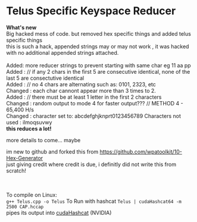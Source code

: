 # Telus Specific Keyspace Reducer
<b>What's new</b><br>
Big hacked mess of code. but removed hex specific things and added telus specific things<br>
this is such a hack, appended strings may or may not work , it was hacked with no additional appended strings attached.<br>
<br>
Added: more reducer strings to prevent starting with same char eg 11 aa pp <br>
Added : // if any 2 chars in the first 5 are consecutive identical, none of the last 5 are consectutive identical<br>
Added : // no 4 chars are alternating such as: 0101, 2323, etc <br>
Changed : each char cannont appear more than 3 times to 2.<br>
Added : // there must be at least 1 letter in the first 2 characters <br>
Changed : random output to mode 4 for faster output???   // METHOD 4 - 65,400 H/s <br>
Changed : character set to: abcdefghjknprt0123456789 Characters not used : ilmoqsuvwy<br>
<b>this reduces a lot!</b>

more details to come... maybe<br>

im new to github and forked this from https://github.com/wpatoolkit/10-Hex-Generator <br>
just giving credit where credit is due, i definitly did not write this from scratch!<br>
<br><br>


To compile on Linux:<br>
`g++ Telus.cpp -o Telus`
To Run with hashcat
`Telus | cudaHashcat64 -m 2500 CAP.hccap`<br>
pipes its output into <a href="http://hashcat.net/oclhashcat/">cudaHashcat</a> (NVIDIA)
